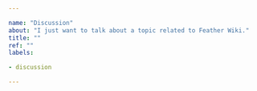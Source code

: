 ```yaml
---

name: "Discussion"
about: "I just want to talk about a topic related to Feather Wiki."
title: ""
ref: ""
labels:

- discussion

---
```


<!-- Please keep your conversation civil and respectful of others -->
